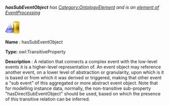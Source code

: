 ___hasSubEventObject__ 
 has
 [Category:OntologyElement](../../Category/OntologyElement "Category:OntologyElement") 
 and is an
 [element of](../../Property/ElementOf "Property:ElementOf") 
[EventProcessing](../../Submissions/EventProcessing "Submissions:EventProcessing")_




  





[![ObjectProperty](../public/images/thumb/c/c3/ObjectProperty.gif/45px-ObjectProperty.gif)](../../Image/ObjectProperty.gif "ObjectProperty")


__Name__ 
 : hasSubEventObject
 



__Type:__ 
 owl:TransitiveProperty
 



__Description__ 
 : A relation that connects a complex event with the low-level events it is a higher-level representation of. An event object may reference another event, on a lower level of abstraction or granularity, upon which is it is based or from which it was derived or triggered, making that other event a "sub event" of this aggregated or more abstract event object. Note that for modelling instance data, normally, the non-transitive sub-property "hasDirectSubEventObject" should be used, based on which the presence of this transitive relation can be inferred.